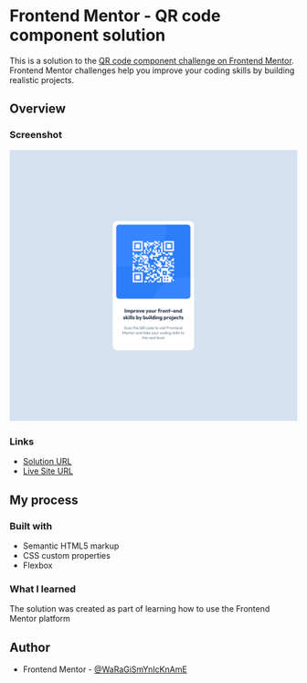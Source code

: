 # Frontend Mentor - QR code component solution

This is a solution to the [QR code component challenge on Frontend Mentor](https://www.frontendmentor.io/challenges/qr-code-component-iux_sIO_H). Frontend Mentor challenges help you improve your coding skills by building realistic projects.

## Overview

### Screenshot

![](./screenshot.png)

### Links

-   [Solution URL](https://www.frontendmentor.io/solutions/qr-code-frontend-mentor-60ep7zjUyO)
-   [Live Site URL](https://waragismynickname.github.io/frontend-mentor-qr/)

## My process

### Built with

-   Semantic HTML5 markup
-   CSS custom properties
-   Flexbox

### What I learned

The solution was created as part of learning how to use the Frontend Mentor platform

## Author

-   Frontend Mentor - [@WaRaGiSmYnIcKnAmE](https://www.frontendmentor.io/profile/WaRaGiSmYnIcKnAmE)
